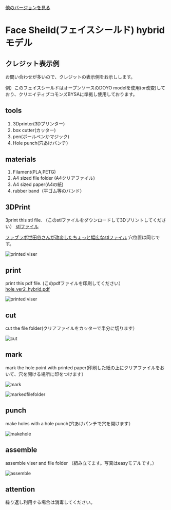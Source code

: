 [他のバージョンを見る](https://github.com/doyodoyo/facesheild)

# Face Sheild(フェイスシールド) hybridモデル

## クレジット表示例
お問い合わせが多いので、クレジットの表示例をお示しします。

例）このフェイスシールドはオープンソースのDOYO modelを使用(or改変)しており、クリエイティブコモンズBYSAに準拠し使用しております。

## tools
1. 3Dprinter(3Dプリンター)
2. box cutter(カッター)
3. pen(ボールペンかマジック)
4. Hole punch(穴あけパンチ）

## materials
1. Filament(PLA,PETG)
2. A4 sized file folder (A4クリアファイル)
3. A4 sized paper(A4の紙)
4. rubber band（平ゴム等のバンド）

## 3DPrint
3print this stl file. （このstlファイルをダウンロードして3Dプリントしてください）
[stlファイル](viser_ver2_hybrid.stl)

[ファブラボ世田谷さんが改変したちょっと幅広なstlファイル](https://drive.google.com/file/d/1EGZvB9iBAc40ajp4NwlTgJGJg0PznhN4/view?fbclid=IwAR286P9mHFtgQ6BcotR-4c1KeuPdTNW2sJTO2Oub1x7j_ZLISSPhMhegJrw)
穴位置は同じです。

![printed viser](../images/ver2h-1.png)



## print
print this pdf file. (このpdfファイルを印刷してください）
[hole_ver2_hybrid.pdf](hole_ver2_hybrid.pdf)


![printed viser](../images/ver1-2_2.jpeg)

## cut
cut the file folder(クリアファイルをカッターで半分に切ります）

![cut](../images/3.jpeg)

## mark
mark the hole point with printed paper(印刷した紙の上にクリアファイルをおいて、穴を開ける場所に印をつけます）

![mark](../images/4.jpeg)


![markedfilefolder](../images/5.jpeg)

## punch
make holes with a hole punch(穴あけパンチで穴を開けます）

![makehole](../images/6.jpeg)

## assemble
assemble viser and file folder （組み立てます。写真はeasyモデルです。）

![assemble](../images/ver1-2_0.jpeg)

## attention
繰り返し利用する場合は消毒してください。


